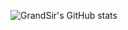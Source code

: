 ![GrandSir's GitHub stats](https://github-readme-stats.vercel.app/api?username=grandsir&show_icons=true&theme=radical)
